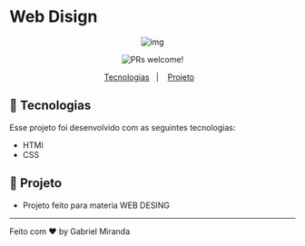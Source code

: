 # Web Disign


<p align="center">
 <img src="https://user-images.githubusercontent.com/75395893/122810541-dc285680-d2a5-11eb-8a77-7356064b5b29.png" alt="img" />
</p>


<p align="center">
 <img src="https://img.shields.io/static/v1?label=PRs&message=welcome&color=49AA26&labelColor=000000" alt="PRs welcome!" />
</p>

<p align="center">
  <a href="#-tecnologias">Tecnologias</a>&nbsp;&nbsp;&nbsp;|&nbsp;&nbsp;&nbsp;
  <a href="#-projeto">Projeto</a>&nbsp;&nbsp;&nbsp;
</p>

## 🚀 Tecnologias
Esse projeto foi desenvolvido com as seguintes tecnologias:

- HTMl
- CSS

## 🚀 Projeto

- Projeto feito para materia WEB DESING
---


Feito com ♥ by Gabriel Miranda